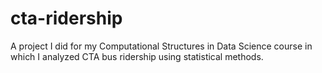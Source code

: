 # cta-ridership
A project I did for my Computational Structures in Data Science course in which I analyzed CTA bus ridership using statistical methods.
